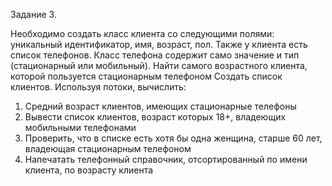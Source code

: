 Задание 3.

Необходимо создать класс клиента со следующими полями: уникальный идентификатор, имя, возраст, пол. Также у клиента есть список телефонов. Класс телефона содержит само значение и тип (стационарный или мобильный).
Найти самого возрастного клиента, которой пользуется стационарным телефоном
Создать список клиентов. Используя потоки, вычислить:
1. Средний возраст клиентов, имеющих стационарные телефоны
2. Вывести список клиентов, возраст которых 18+, владеющих мобильными телефонами
3. Проверить, что в списке есть хотя бы одна женщина, старше 60 лет,  владеющая стационарным телефоном
4. Напечатать телефонный справочник, отсортированный по  имени клиента, по возрасту клиента
